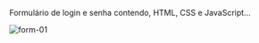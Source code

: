 Formulário de login e senha contendo, HTML, CSS e JavaScript...

![form-01](https://user-images.githubusercontent.com/99567055/193469157-a2306eda-eb6b-4e15-92bd-15c1f3573a58.png)
